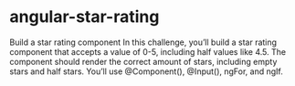 # angular-star-rating

Build a star rating component
In this challenge, you’ll build a star rating component that accepts a value of 0-5, including half values like 4.5. The component should render the correct amount of stars, including empty stars and half stars. You’ll use @Component(), @Input(), ngFor, and ngIf.
